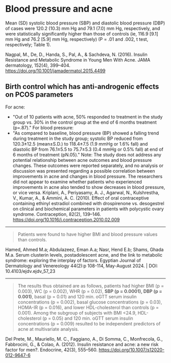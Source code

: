 # Blood pressure and acne

Mean (SD) systolic blood pressure (SBP) and diastolic blood pressure (DBP) of cases were 120.2 (10.3) mm Hg and 79.1 (7.0) mm Hg, respectively, and were statistically significantly higher than those of controls (ie, 116.9 [9.1] mm Hg and 76.2 [5.9] mm Hg, respectively) (P = .01 and .002, t test, respectively; Table 1).

Nagpal, M., De, D., Handa, S., Pal, A., & Sachdeva, N. (2016). Insulin Resistance and Metabolic Syndrome in Young Men With Acne. JAMA dermatology, 152(4), 399–404. https://doi.org/10.1001/jamadermatol.2015.4499

## Birth control which has anti-androgenic effects on PCOS parameters
For acne:
- "Out of 10 patients with acne, 50% responded to treatment in the study group vs. 30% in the control group at the end of 6 months treatment (p=.87)."
For blood pressure:
- "As compared to baseline, blood pressure (BP) showed a falling trend during treatment in the study group; systolic BP reduced from 120.3±12.5 (mean±S.D.) to 118.4±7.5 (1.9 mmHg or 1.6% fall) and diastolic BP from 76.1±5.5 to 75.7±5.3 (0.4 mmHg or 0.5% fall) at end of 6 months of treatment (pN.05)."
Note: The study does not address any potential relationship between acne outcomes and blood pressure changes. These outcomes were reported separately, and no analysis or discussion was presented regarding a possible correlation between improvements in acne and changes in blood pressure. The researchers did not appear to examine whether patients who experienced improvements in acne also tended to show decreases in blood pressure, or vice versa.
Kriplani, A., Periyasamy, A. J., Agarwal, N., Kulshrestha, V., Kumar, A., & Ammini, A. C. (2010). Effect of oral contraceptive containing ethinyl estradiol combined with drospirenone vs. desogestrel on clinical and biochemical parameters in patients with polycystic ovary syndrome. Contraception, 82(2), 139–146. https://doi.org/10.1016/j.contraception.2010.02.009

---

> Patients were found to have higher BMI and blood pressure values than controls.

Hamed, Ahmed M.a; Abdulazeez, Eman A.a; Nasr, Hend E.b; Shams, Ghada M.a. Serum clusterin levels, postadolescent acne, and the link to metabolic syndrome: exploring the interplay of factors. Egyptian Journal of Dermatology and Venereology 44(2):p 108-114, May-August 2024. | DOI: 10.4103/ejdv.ejdv_57_23

---

> The results thus obtained are as follows, patients had higher BMI (p = 0.003), WC (p = 0.002), WHR (p = 0.02), **SBP (p = 0.0001), DBP (p = 0.001)**, basal (p = 0.01) and 120 min. oGTT serum insulin concentrations (p = 0.002), basal glucose concentrations (p = 0.03), HOMA-IR (p = 0.016), and lower HDL-cholesterol than controls (p = 0.001). Among the subgroup of subjects with BMI <24.9, HDL-cholesterol (p = 0.05) and 120 min. oGTT serum insulin concentrations (p = 0.009) resulted to be independent predictors of acne at multivariate analysis.
 
Del Prete, M., Mauriello, M. C., Faggiano, A., Di Somma, C., Monfrecola, G., Fabbrocini, G., & Colao, A. (2012). Insulin resistance and acne: a new risk factor for men?. Endocrine, 42(3), 555–560. https://doi.org/10.1007/s12020-012-9647-6
